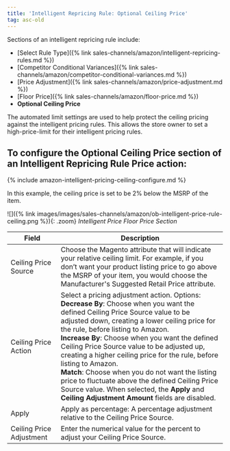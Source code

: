 ```yaml
---
title: 'Intelligent Repricing Rule: Optional Ceiling Price'
tag: asc-old
---
```



Sections of an intelligent repricing rule include:

- [Select Rule Type]({% link sales-channels/amazon/intelligent-repricing-rules.md %})
- [Competitor Conditional Variances]({% link sales-channels/amazon/competitor-conditional-variances.md %})
- [Price Adjustment]({% link sales-channels/amazon/price-adjustment.md %})
- [Floor Price]({% link sales-channels/amazon/floor-price.md %})
- **Optional Ceiling Price**

The automated limit settings are used to help protect the ceiling pricing against the intelligent pricing rules. This allows the store owner to set a high-price-limit for their intelligent pricing rules.

## To configure the Optional Ceiling Price section of an Intelligent Repricing Rule Price action:

{% include amazon-intelligent-pricing-ceiling-configure.md %}

In this example, the ceiling price is set to be 2% below the MSRP of the item.

![]({% link images/images/sales-channels/amazon/ob-intelligent-price-rule-ceiling.png %}){: .zoom}
_Intelligent Price Floor Price Section_

|Field |Description|
|---|---|
|Ceiling Price Source|Choose the Magento attribute that will indicate your relative ceiling limit. For example, if you don’t want your product listing price to go above the MSRP of your item, you would choose the Manufacturer's Suggested Retail Price attribute. |
|Ceiling Price Action |Select a pricing adjustment action. Options:<br/>**Decrease By**: Choose when you want the defined Ceiling Price Source value to be adjusted down, creating a lower ceiling price for the rule, before listing to Amazon.<br/>**Increase By**: Choose when you want the defined Ceiling Price Source value to be adjusted up, creating a higher ceiling price for the rule, before listing to Amazon.<br/>**Match**: Choose when you do not want the listing price to fluctuate above the defined Ceiling Price Source value. When selected, the **Apply** and **Ceiling Adjustment Amount** fields are disabled. |
|Apply|Apply as percentage: A percentage adjustment relative to the Ceiling Price Source. |
|Ceiling Price Adjustment|Enter the numerical value for the percent to adjust your Ceiling Price Source. |
